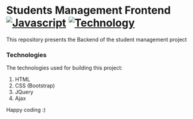# Students Management Frontend [![Javascript](https://img.shields.io/static/v1?label=Language&message=Javascript&color=orange&style=flat)](https://github.com/opsysd/students-management-frontend) [![Technology](https://img.shields.io/static/v1?label=Ajax&message=Restful&color=white&style=flat)](https://github.com/opsysd/students-management-frontend)


This repository presents the Backend of the student management project

### Technologies

The technologies used for building this project:

1. HTML
2. CSS (Bootstrap)
3. JQuery
4. Ajax

Happy coding :)

